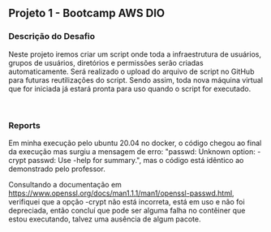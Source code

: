 ## Projeto 1 - Bootcamp AWS DIO

### Descrição do Desafio

Neste projeto iremos criar um script onde toda a infraestrutura de usuários, grupos de usuários, diretórios e permissões serão criadas automaticamente. Será realizado o upload do arquivo de script no GitHub para futuras reutilizações do script. Sendo assim, toda nova máquina virtual que for iniciada já estará pronta para uso quando o script for executado.


<br/>

### Reports
Em minha execução pelo ubuntu 20.04 no docker, o código chegou ao final da execução mas surgiu a mensagem de erro: "passwd: Unknown option: -crypt
passwd: Use -help for summary.", mas o código está idêntico ao demonstrado pelo professor.


Consultando a documentação em https://www.openssl.org/docs/man1.1.1/man1/openssl-passwd.html, verifiquei que a opção -crypt não está incorreta, 
está em uso e não foi depreciada, então concluí que pode ser alguma falha no contêiner que estou executando, talvez uma ausência de algum pacote.
